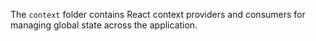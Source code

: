 The `context` folder contains React context providers and consumers for managing global state across the application.
